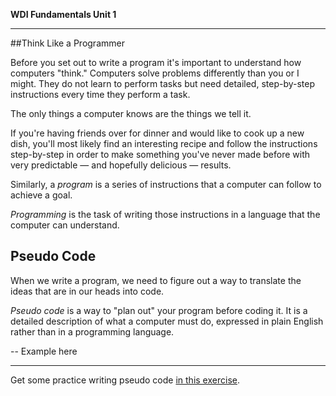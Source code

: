 **WDI Fundamentals Unit 1**

---

##Think Like a Programmer

Before you set out to write a program it's important to understand how computers "think." Computers solve problems differently than you or I might. They do not learn to perform tasks but need detailed, step-by-step instructions every time they perform a task.

The only things a computer knows are the things we tell it.

If you're having friends over for dinner and would like to cook up a new dish, you'll most likely find an interesting recipe and follow the instructions step-by-step in order to make something you've never made before with very predictable — and hopefully delicious — results.

Similarly, a *program* is a series of instructions that a computer can follow to achieve a goal.

*Programming* is the task of writing those instructions in a language that the computer can understand.


## Pseudo Code

When we write a program, we need to figure out a way to translate the ideas that are in our heads into code. 

*Pseudo code* is a way to "plan out" your program before coding it. It is a detailed description of what a computer must do, expressed in plain English rather than in a programming language.

-- Example here






---

Get some practice writing pseudo code [in this exercise](11_exercise.md).

